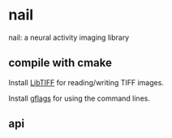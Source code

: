 # nail
nail: a neural activity imaging library

## compile with cmake
Install [LibTIFF][] for reading/writing TIFF images.

Install [gflags][] for using the command lines.

## api

  
##

[LibTIFF]: http://libtiff.org
[gflags]: https://github.com/gflags/gflags
